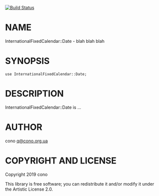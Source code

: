 [![Build Status](https://travis-ci.org/cono/p6-international-fixed-calendar.svg?branch=master)](https://travis-ci.org/cono/p6-international-fixed-calendar)

NAME
====

InternationalFixedCalendar::Date - blah blah blah

SYNOPSIS
========

```perl6
use InternationalFixedCalendar::Date;
```

DESCRIPTION
===========

InternationalFixedCalendar::Date is ...

AUTHOR
======

cono <q@cono.org.ua>

COPYRIGHT AND LICENSE
=====================

Copyright 2019 cono

This library is free software; you can redistribute it and/or modify it under the Artistic License 2.0.

